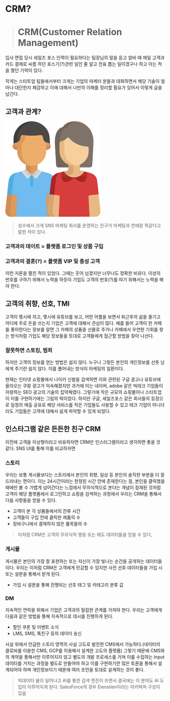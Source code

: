 # CRM?


> # CRM(Customer Relation Management)

입사 면접 당시 세일즈 포스 인력이 필요하다는 팀장님의 말을 듣고 알바 때 매일 고객과 카드 결제로 씨름 하던 포스기(?)관련 일인 줄 알고 전표 뽑는 일이겠구나 하고 아는 척을 했던 기억이 있다.  

작게는 스타트업 팀들에서부터 크게는 기업의 마케터 분들과 대화하면서 해당 기술이 얼마나 대단한지 체감하고 이에 대해서 나만의 이해를 정리할 필요가 있어서 이렇게 글을 남긴다. 

## 고객과 관계?
<img src="parents.png" width="300" height="300"  ></img>
> 성수에서 크게 SNS 마케팅 회사를 운영하는 친구가 마케팅과 연애랑 똑같다고 말한 적이 있다. 
### 고객과의 데이트 = 플랫폼 로그인 및 상품 구입

### 고객과의 결혼(?) = 플랫폼 VIP 및 충성 고객

이런 지론을 펼친 적이 있었다. 그때는 웃어 넘겼지만 너무나도 정확한 비유다. 이성의 번호를 구하기 위해서 노력을 하듯이 기업도 고객의 번호(?)를 따기 위해서는 노력을 해야 한다. 

## 고객의 취향, 선호, TMI
고객이 몇시에 자고, 몇시에 유튜브를 보고, 어떤 어플을 보면서 퇴근후의 삶을 즐기고 어디에 주로 돈을 쓰는지 기업은 고객에 대해서 관심이 많다. 예를 들어 고객이 한 카페를 좋아한다는 정보를 알면 그 카페의 상품을 선물로 주거나 카페에서 우연한 기회를 찾는 방식처럼 기업도 해당 정보들을 토대로 고객들에게 접근할 방법을 찾아 나선다.

### 잘못하면 스토킹, 범죄
하지만 고객의 정보를 얻는 방법은 쉽지 않다. 누구나 그렇든 본인의 개인정보를 선뜻 남에게 주기란 쉽지 않다. 이를 풀어내는 방식이 마케팅의 일환이다. 

현재는 인터넷 쇼핑몰에서 나이키 신발을 검색하면 이와 관련된 구글 광고나 유튜브에 올라오는 쿠팡 광고가 익숙해졌지만 과거에 이는 네이버, adobe 같은 빅테크 기업들이 자랑하는 SEO 광고의 기술의 집약체였다. 그렇기에 작은 규모의 쇼핑몰이나 스타트업이 이를 구현하기에는 그림의 떡이었다. 하지만 구글, 세일즈포스 같은 회사들의 등장으로 일정의 매출 공유로 해당 서비스를 작은 기업들도 사용할 수 있고 테크 기업이 아니더라도 기업들은 고객에 대해서 쉽게 파악할 수 있게 되었다.

## 인스타그램 같은 든든한 친구 CRM
이전에 고객을 이상형이라고 비유하자면 CRM은 인스타그램이라고 생각하면 좋을 것 같다.
SNS UI를 통해 이를 비교하자면

### 스토리

우리는 보통 게시물보다는 스토리에서 본인의 취향, 일상 등 본인의 솔직한 부분을 더 잘 드러내는 편이다. 이는 24시간이라는 한정된 시간 안에 존재한다는 점, 본인을 클릭했을 때에만 볼 수 가볍게 넘어간다는 느낌에서 무의식적으로 본다는 개념이 잠재된 것처럼 고객이 해당 플랫폼에서 로그인하고 쇼핑을 검색하는 과정에서 우리는 CRM을 통해서 다음 사항들을 얻을 수 있다.

* 고객이 본 각 상품들에서의 잔류 시간
* 고객들이 구입 전에 클릭한 제품의 수
* 장바구니에서 결제하지 않은 품목들의 수

> 이처럼 CRM은 고객의 무의식적 행동 또는 태도 데이터들을 얻을 수 있다,

### 게시물

게시물은 본인의 가장 잘 표현하는 또는 자신이 가장 빛나는 순간을 공개하는 데이터들이다. 우리는 이처럼 CRM은 고객에게 민감할 수 있지만 사전 선호 데이터들을 가입 시 또는 설문을 통해서 받게 된다.

* 가입 시 설문을 통해 진행되는 선호 태그 및 카테고리 분류 값


### DM
지속적인 연락을 위해서 기업은 고객과의 밀접한 관계를 가져야 한다. 우리는 고객에게 다음과 같은 방법을 통해 지속적으로 데시를 진행하게 된다.

* 할인 쿠폰 및 이벤트 소식
* LMS, SMS, 톡친구 등의 데이터 송신


>
사실 위에서 언급한 스토리 영역의 사실 고도로 발전한 CMS에서 가능하다.(네이터의 클로바를 이용한 CMS, GCP를 이용해서 설계한 고도의 플랫폼) 그렇기 때문에 CMS와의 계약을 통해서만 이루어지지 않고 별도의 개발 프로세스를 거쳐 이를 수집하는 Input 데이터를 거치는 과정을 별도로 만들어야 하고 이를 구현하기란 많은 토론을 통해서 설계되어야 하며 개인정보이기 때문에 여러 조언을 토대로 설계하는 것이 좋다.

> 빅데이터 붐이 일어나고 AI를 통한 검색 엔진이 뜨면서 결국에는 이 분야도 AI 도입이 이루어지게 된다. SalesForce의 경우 Eienstien이라는 아키텍쳐 구성이 있음